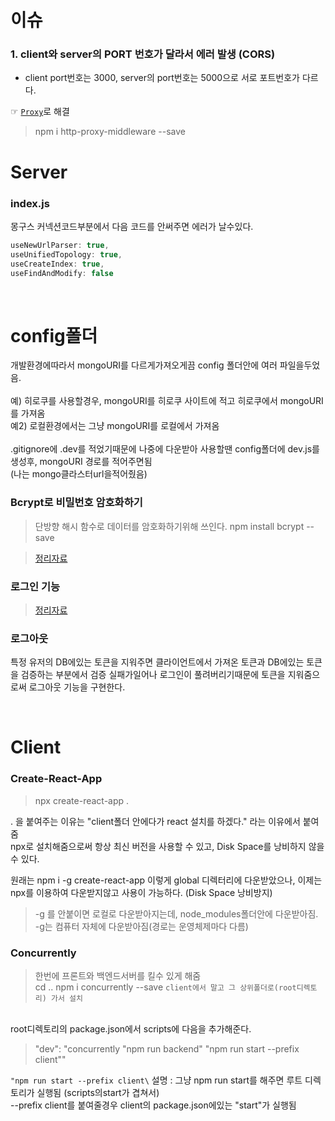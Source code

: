 # 이슈

### 1. client와 server의 PORT 번호가 달라서 에러 발생 (CORS)

- client port번호는 3000, server의 port번호는 5000으로 서로 포트번호가 다르다.

☞ [`Proxy`](https://velog.io/@wndtlr1024/proxy%EC%84%A4%EC%A0%95)로 해결

> npm i http-proxy-middleware --save

# Server

### index.js

몽구스 커넥션코드부분에서 다음 코드를 안써주면 에러가 날수있다.

```js
useNewUrlParser: true,
useUnifiedTopology: true,
useCreateIndex: true,
useFindAndModify: false
```

<br />
<h1>config폴더</h1>
개발환경에따라서 mongoURI를 다르게가져오게끔 config 폴더안에 여러 파일을두었음.<br />
<br />
예) 히로쿠를 사용할경우, mongoURI를 히로쿠 사이트에 적고 히로쿠에서 mongoURI를 가져옴<br />
예2) 로컬환경에서는 그냥 mongoURI를 로컬에서 가져옴 <br />
<br />
.gitignore에 .dev를 적었기때문에 나중에 다운받아 사용할땐 config폴더에 dev.js를 생성후, mongoURI 경로를 적어주면됨<br />
(나는 mongo클라스터url을적어줬음)

### Bcrypt로 비밀번호 암호화하기

> 단방향 해시 함수로 데이터를 암호화하기위해 쓰인다.
> npm install bcrypt --save

> [정리자료](https://velog.io/@wndtlr1024/Bcrypt%EB%A1%9C-%EB%B9%84%EB%B0%80%EB%B2%88%ED%98%B8-%EC%95%94%ED%98%B8%ED%99%94%ED%95%98%EA%B8%B0)

### 로그인 기능

> [정리자료](https://velog.io/@wndtlr1024/%EB%A1%9C%EA%B7%B8%EC%9D%B8-%EA%B8%B0%EB%8A%A5-with-jsonwebtoken)

### 로그아웃

특정 유저의 DB에있는 토큰을 지워주면 클라이언트에서 가져온 토큰과 DB에있는 토큰을 검증하는 부분에서 검증 실패가일어나 로그인이 풀려버리기때문에 토큰을 지워줌으로써 로그아웃 기능을 구현한다.

<br />

# Client

### Create-React-App

> npx create-react-app . <br />

. 을 붙여주는 이유는 "client폴더 안에다가 react 설치를 하겠다." 라는 이유에서 붙여줌<br/>
npx로 설치해줌으로써 항상 최신 버전을 사용할 수 있고, Disk Space를 낭비하지 않을수 있다.

원래는 npm i -g create-react-app 이렇게 global 디렉터리에 다운받았으나, 이제는 npx를 이용하여 다운받지않고 사용이 가능하다. (Disk Space 낭비방지)

> -g 를 안붙이면 로컬로 다운받아지는데, node_modules폴더안에 다운받아짐. <br />
> -g는 컴퓨터 자체에 다운받아짐(경로는 운영체제마다 다름)

### Concurrently

> 한번에 프론트와 백엔드서버를 킬수 있게 해줌<br />
> cd .. npm i concurrently --save `client에서 말고 그 상위폴더로(root디렉토리) 가서 설치`

<br />
root디렉토리의 package.json에서 scripts에 다음을 추가해준다. <br />

> "dev": "concurrently \"npm run backend\" \"npm run start --prefix client\"" <br />

`"npm run start --prefix client\` 설명 : 그냥 npm run start를 해주면 루트 디렉토리가 실행됨 (scripts의start가 겹쳐서) <br /> --prefix client를 붙여줄경우 client의 package.json에있는 "start"가 실행됨
